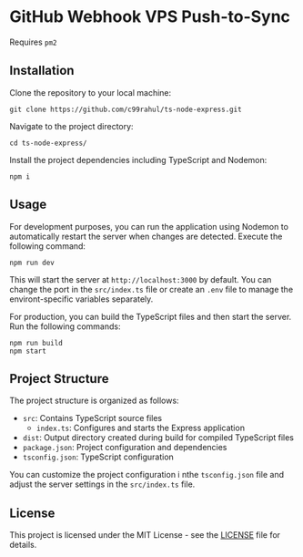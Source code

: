 # GitHub Webhook VPS Push-to-Sync

Requires `pm2`

## Installation

Clone the repository to your local machine:

```
git clone https://github.com/c99rahul/ts-node-express.git
```

Navigate to the project directory:

```
cd ts-node-express/
```

Install the project dependencies including TypeScript and Nodemon:

```
npm i
```

## Usage

For development purposes, you can run the application using Nodemon to automatically restart the server when changes are detected. Execute the following command:

```
npm run dev
```

This will start the server at `http://localhost:3000` by default. You can change the port in the `src/index.ts` file or create an `.env` file to manage the environt-specific variables separately.

For production, you can build the TypeScript files and then start the server. Run the following commands:

```
npm run build
npm start
```

## Project Structure

The project structure is organized as follows:

- `src`: Contains TypeScript source files
    - `index.ts`: Configures and starts the Express application
- `dist`: Output directory created during build for compiled TypeScript files
- `package.json`: Project configuration and dependencies
- `tsconfig.json`: TypeScript configuration

You can customize the project configuration i nthe `tsconfig.json` file and adjust the server settings in the `src/index.ts` file.

## License

This project is licensed under the MIT License - see the [LICENSE](/LICENSE) file for details.
